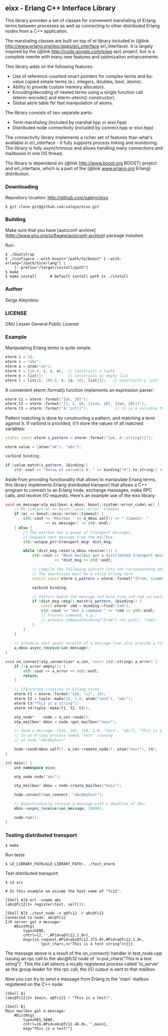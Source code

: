 ## eixx - Erlang C++ Interface Library ##

This library provides a set of classes for convenient marshaling
of Erlang terms between processes as well as connecting to other
distributed Erlang nodes from a C++ application.

The marshaling classes are built on top of ei library included in
{@link http://www.erlang.org/doc/apps/erl_interface erl_interface}.
It is largely inspired by the {@link http://code.google.com/p/epi epi}
project, but is a complete rewrite with many new features and 
optimization enhancements.

This library adds on the following features:
  - Use of reference-counted smart pointers for complex terms and
    by-value copied simple terms (e.i. integers, doubles, bool, atoms).
  - Ability to provide custom memory allocators.
  - Encoding/decoding of nested terms using a single function call
    (eterm::encode() and eterm::eterm() constructor).
  - Global atom table for fast manipulation of atoms.

The library consists of two separate parts:
  - Term marshaling (included by marshal.hpp or eixx.hpp)
  - Distributed node connectivity (included by connect.hpp or eixx.hpp)

The connectivity library implements a richer set of features than
what's available in erl_interface - it fully supports process
linking and monitoring.  The library is fully asynchronous and allows
handling many connections and mailboxes in one OS thread.

Ths library is dependend on {@link http://www.boost.org BOOST}
project and erl_interface, which is a part of the 
{@link www.erlang.org Erlang} distribution.

### Downloading ###

Repository location: http://github.com/saleyn/eixx

    $ git clone git@github.com:saleyn/eixx.git

### Building ###

Make sure that you have [autoconf-archive]
(http://www.gnu.org/software/autoconf-archive) package installed.

Run:

    $ ./bootstrap
    $ ./configure --with-boost="/path/to/boost" [--with-erlang="/path/to/erlang"] \
        [--prefix="/target/install/path"]
    $ make
    $ make install      # Default install path is ./install

### Author ###

Serge Aleynikov <saleyn at gmail dot com>

### LICENSE ###

GNU Lesser General Public License

### Example ###

Manipulating Erlang terms is quite simple:
```cpp
eterm i = 10;
eterm s = "abc";
eterm a = atom("ok");
eterm t = {20.0, i, s, a};  // Constructs a tuple
eterm e = list{};           // Constructs an empty list
eterm l = list{i, 100.0, s, {a, 30}, list{}};   // Constructs a list
```
A convenient eterm::format() function implements an expression parser:

```cpp
eterm t1 = eterm::format("{ok, 10}");
eterm t2 = eterm::format("[1, 2, ok, [{one, 10}, {two, 20}]]");
eterm t3 = eterm::format("A::int()");            // t3 is a variable that can be matched
```

Pattern matching is done by constructing a pattern, and matching a term
against it. If varbind is provided, it'll store the values of all matched variables:

```cpp
static const eterm s_pattern = eterm::format("{ok, A::string()}");

eterm value = {atom("ok"), "abc"};

varbind binding;

if (value.match(s_pattern, &binding))
    std::cout << "Value of variable A: " << binding["A"].to_string() << std::endl;
```
Aside from providing functionality that allows to manipulate Erlang terms, this
library implements Erlang distributed transport that allows a C++ program to connect
to an Erlang node, exchange messages, make RPC calls, and receive I/O requests.
Here's an example use of the eixx library:

```cpp
void on_message(otp_mailbox& a_mbox, boost::system::error_code& ec) {
    // On timeout ec == boost::asio::error::timeout
    if (ec == boost::asio::error::timeout) {
        std::cout << "Mailbox " << a_mbox.self() << " timeout: "
                  << ec.message() << std::endl;
    } else {
        // The mailbox has a queue of transport messages.
        // Dequeue next message from the mailbox.
        std::unique_ptr<transport_msg> dist_msg;

        while (dist_msg.reset(a_mbox.receive())) {
            std::cout << "Main mailbox got a distributed transport message:\n  "
                      << *dist_msg << std::endl;

            // Compile the following pattern into the corresponding abstract tree.
            // The expression must be a valid Erlang term
            static const eterm s_pattern = eterm::format("{From, {command, Cmd}}");

            varbind binding;

            // Pattern match the message and bind From and Cmd variables
            if (dist_msg->msg().match(s_pattern, &binding)) {
                const eterm* cmd = binding->find("Cmd");
                std::cout << "Got a command " << *cmd << std::endl;
                // Process command, e.g.:
                // process_command(binding["From"]->to_pid(), *cmd);
            }
        }
    }
    
    // Schedule next async receive of a message (can also provide a timeout).
    a_mbox.async_receive(&on_message);
}

void on_connect(otp_connection* a_con, const std::string& a_error) {
    if (!a_error.empty()) {
        std::cout << a_error << std::endl;
        return;
    }

    // Illustrate creation of Erlang terms.
    eterm t1 = eterm::format("{ok, ~i}", 10);
    eterm t2 = tuple::make(10, 1.0, atom("test"), "abc");
    eterm t3("This is a string");
    eterm t4(tuple::make(t1, t2, t3));

    otp_node*    node = a_con->node();
    otp_mailbox* mbox = node->get_mailbox("main");

    // Send a message: {{ok, 10}, {10, 1.0, 'test', "abc"}, "This is a string"}
    // to an Erlang process named 'test' running
    // on node "abc@myhost"

    node->send(mbox.self(), a_con->remote_node(), atom("test"), t4);
}

int main() {
    use namespace eixx;

    otp_node node("abc");

    otp_mailbox* mbox = node.create_mailbox("main");

    node.connect(&on_connect, "abc@myhost");

    // Asynchronously receive a message with a deadline of 10s:
    mbox->async_receive(&on_message, 10000);

    node.run();
}
```

### Testing distributed transport ###

    $ make

Run tests:

    $ LD_LIBRARY_PATH=$LD_LIBRARY_PATH:. ./test_eterm

Test distributed transport:

    $ cd src

    # In this example we assume the host name of "fc12".

    [Shell A]$ erl -sname abc
    (abc@fc12)1> register(test, self()).

    [Shell B]$ ./test_node -n a@fc12 -r abc@fc12
    Connected to node: abc@fc12
    I/O server got a message:
        #DistMsg{
            type=SEND,
            cntrl={2,'',#Pid<a@fc12.1.0>},
            msg={io_request,#Pid<abc@fc12.273.0>,#Pid<a@fc12.1.0>,
                    {put_chars,<<"This is a test string">>}}}

The message above is a result of the on_connect() handler in test_node.cpp
issuing an rpc call to the abc@fc12 node of `io:put_chars("This is a test 
string")'. This the call selects a locally registered process called 
'io_server' as the group leader for this rpc call, the I/O output is sent 
to that mailbox.

Now you can try to send a message from Erlang to the 'main' mailbox
registered on the C++ node:

    [Shell A]
    (abc@fc12)2> {main, a@fc12} ! "This is a test!".

    [Shell B]
    Main mailbox got a message:
        #DistMsg{
            type=REG_SEND,
            cntrl={6,#Pid<abc@fc12.46.0>,'',main},
            msg="This is a test!"}

